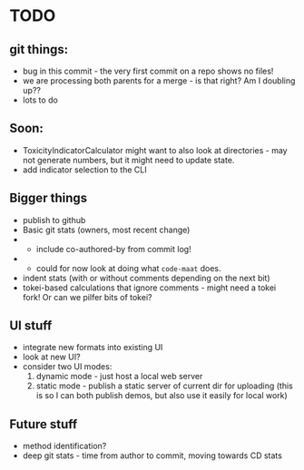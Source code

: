 # TODO

## git things:
- bug in this commit - the very first commit on a repo shows no files!
- we are processing both parents for a merge - is that right? Am I doubling up??
- lots to do

## Soon:
* ToxicityIndicatorCalculator might want to also look at directories - may not generate numbers, but it might need to update state.
* add indicator selection to the CLI

## Bigger things
* publish to github
* Basic git stats (owners, most recent change)
* * include co-authored-by from commit log!
* * could for now look at doing what `code-maat` does.
* indent stats (with or without comments depending on the next bit)
* tokei-based calculations that ignore comments - might need a tokei fork! Or can we pilfer bits of tokei?

## UI stuff
* integrate new formats into existing UI
* look at new UI?
* consider two UI modes:
  1. dynamic mode - just host a local web server
  2. static mode - publish a static server of current dir for uploading
  (this is so I can both publish demos, but also use it easily for local work)

## Future stuff
* method identification?
* deep git stats - time from author to commit, moving towards CD stats